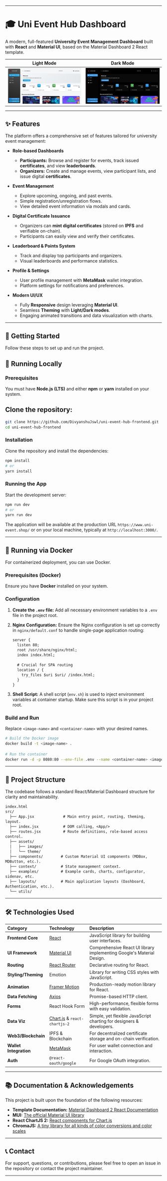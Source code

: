 
---

# 🎓 Uni Event Hub Dashboard

A modern, full-featured **University Event Management Dashboard** built with **React** and **Material UI**, based on the Material Dashboard 2 React template.

| Light Mode | Dark Mode |
| :---: | :---: |
| ![light](./src/assets/images/homepage/light.png) | ![dark](./src/assets/images/homepage/dark.png) |
---

## ✨ Features

The platform offers a comprehensive set of features tailored for university event management:

- **Role-based Dashboards**
  - **Participants:** Browse and register for events, track issued **certificates**, and view **leaderboards**.
  - **Organizers:** Create and manage events, view participant lists, and issue digital **certificates**.

- **Event Management**
  - Explore upcoming, ongoing, and past events.
  - Simple registration/unregistration flows.
  - View detailed event information via modals and cards.

- **Digital Certificate Issuance**
  - Organizers can **mint digital certificates** (stored on **IPFS** and verifiable on-chain).
  - Participants can easily view and verify their certificates.

- **Leaderboard & Points System**
  - Track and display top participants and organizers.
  - Visual leaderboards and performance statistics.

- **Profile & Settings**
  - User profile management with **MetaMask** wallet integration.
  - Platform settings for notifications and preferences.

- **Modern UI/UX**
  - Fully **Responsive** design leveraging **Material UI**.
  - Seamless **Theming** with **Light/Dark modes**.
  - Engaging animated transitions and data visualization with charts.

---

## 🚀 Getting Started

Follow these steps to set up and run the project.

## 📍 Running Locally

### Prerequisites

You must have **Node.js (LTS)** and either **npm** or **yarn** installed on your system.

## Clone the repository:

```sh
git clone https://github.com/DivyanshuJswl/uni-event-hub-frontend.git
cd uni-event-hub-frontend
```

### Installation

Clone the repository and install the dependencies:

```sh
npm install
# or
yarn install
```

### Running the App

Start the development server:

```sh
npm run dev
# or
yarn run dev
```

The application will be available at the production URL `https://www.uni-event.shop/` or on your local machine, typically at `http://localhost:3000/`.

---

## 🐳 Running via Docker

For containerized deployment, you can use Docker.

### Prerequisites (Docker)

Ensure you have **Docker** installed on your system.

### Configuration

1.  **Create the `.env` file:** Add all necessary environment variables to a `.env` file in the project root.

2.  **Nginx Configuration:** Ensure the Nginx configuration is set up correctly in `nginx/default.conf` to handle single-page application routing:

    ```nginx
    server {
      listen 80;
      root /usr/share/nginx/html;
      index index.html;

      # Crucial for SPA routing
      location / {
        try_files $uri $uri/ /index.html;
      }
    }
    ```

3.  **Shell Script:** A shell script (`env.sh`) is used to inject environment variables at container startup. Make sure this script is in your project root.

### Build and Run

Replace `<image-name>` and `<container-name>` with your desired names.

```sh
# Build the Docker image
docker build -t <image-name> .

# Run the container
docker run -d -p 8080:80 --env-file .env --name <container-name> <image-name>
```

---

## 📂 Project Structure

The codebase follows a standard React/Material Dashboard structure for clarity and maintainability.

```
index.html
src/
  ├── App.jsx             # Main entry point, routing, theming, layout.
  ├── index.jsx           # DOM calling, <App/>
  ├── routes.jsx          # Route definitions, role-based access control.
  ├── assets/
  │   ├── images/
  │   └── theme/
  ├── components/        # Custom Material UI components (MDBox, MDButton, etc.).
  ├── context/           # State management context.
  ├── examples/          # Example cards, charts, configurator, sidenav, etc.
  ├── layouts/           # Main application layouts (Dashboard, Authentication, etc.).
  └── utils/
```

---

## 🛠 Technologies Used

| Category               | Technology                                               | Description                                                           |
| :--------------------- | :------------------------------------------------------- | :-------------------------------------------------------------------- |
| **Frontend Core**      | [React](https://reactjs.org/)                            | JavaScript library for building user interfaces.                      |
| **UI Framework**       | [Material UI](https://mui.com/)                          | Comprehensive React UI library implementing Google's Material Design. |
| **Routing**            | [React Router](https://reactrouter.com/)                 | Declarative routing for React.                                        |
| **Styling/Theming**    | Emotion                                                  | Library for writing CSS styles with JavaScript.                       |
| **Animation**          | [Framer Motion](https://www.framer.com/motion/)          | Production-ready motion library for React.                            |
| **Data Fetching**      | [Axios](https://axios-http.com/)                         | Promise-based HTTP client.                                            |
| **Forms**              | React Hook Form                                          | High-performance, flexible forms with easy validation.                |
| **Data Viz**           | [Chart.js](https://www.chartjs.org/) & `react-chartjs-2` | Simple, yet flexible JavaScript charting for designers & developers.  |
| **Web3/Blockchain**    | IPFS & Blockchain                                        | For decentralized certificate storage and on-chain verification.      |
| **Wallet Integration** | [MetaMask](https://metamask.io/)                         | For user wallet connection and interaction.                           |
| **Auth**               | `@react-oauth/google`                                    | For Google OAuth integration.                                         |

---

## 📚 Documentation & Acknowledgements

This project is built upon the foundation of the following resources:

- **Template Documentation:** [Material Dashboard 2 React Documentation](https://www.creative-tim.com/learning-lab/react/overview/material-dashboard/)
- **MUI:** [The official Material UI library](https://mui.com/)
- **React ChartJS 2:** [React components for Chart.js](http://reactchartjs.github.io/react-chartjs-2/#/)
- **ChromaJS:** [A tiny library for all kinds of color conversions and color scales](https://gka.github.io/chroma.js/)

---

## 📞 Contact

For support, questions, or contributions, please feel free to open an issue in the repository or contact the project maintainer.

---
